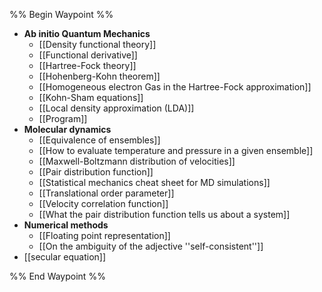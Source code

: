 %% Begin Waypoint %%
- **Ab initio Quantum Mechanics**
	- [[Density functional theory]]
	- [[Functional derivative]]
	- [[Hartree-Fock theory]]
	- [[Hohenberg-Kohn theorem]]
	- [[Homogeneous electron Gas in the Hartree-Fock approximation]]
	- [[Kohn-Sham equations]]
	- [[Local density approximation (LDA)]]
	- [[Program]]
- **Molecular dynamics**
	- [[Equivalence of ensembles]]
	- [[How to evaluate temperature and pressure in a given ensemble]]
	- [[Maxwell-Boltzmann distribution of velocities]]
	- [[Pair distribution function]]
	- [[Statistical mechanics cheat sheet for MD simulations]]
	- [[Translational order parameter]]
	- [[Velocity correlation function]]
	- [[What the pair distribution function tells us about a system]]
- **Numerical methods**
	- [[Floating point representation]]
	- [[On the ambiguity of the adjective ''self-consistent'']]
- [[secular equation]]

%% End Waypoint %%
